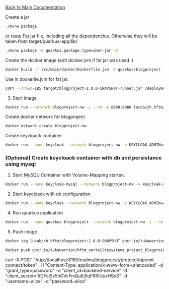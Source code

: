 [Back to Main Documentation](../README.md)

Create a jar
```bash
./mvnw package
```

or reate Fat jar file, including all the dependencies. Otherwise they will be taken from  target/quarkus-app/lib/
```bash
./mvnw package -D quarkus.package.type=uber-jar -X
```

Create the docker image (edit docker.jvm if fat jar was used. )
```bash
docker build -f src/main/docker/Dockerfile.jvm -t quarkus/blogproject .
```
Use in dockerile.jvm for fat jar. 
```bash
COPY --chown=185 target/blogproject-1.0.0-SNAPSHOT-runner.jar /deployments/```
```


3. Start image
```bash
docker run --network blogproject-nw -i --rm -p 8080:8080 lucab/ch.hftm/blogproject:1.0.0-SNAPSHOT

```



Create docker network for blogproject
```bash
docker network create blogproject-nw
```

Create keycloack container
```bash
docker run --name keycloak --network blogproject-nw -e KEYCLOAK_ADMIN=admin -e KEYCLOAK_ADMIN_PASSWORD=admin -e KC_HTTP_PORT=8180 -e KC_HOSTNAME_URL=http://keycloak:8180 -p 8180:8180 -d quay.io/keycloak/keycloak:25.0.5 start-dev
```

### (Optional) Create keycloack container with db and persistance using mysql
1. Start MySQL-Container with Volume-Mapping starten.
```bash
docker run --name keycloak-mysql --network blogproject-nw -v keycloak-db:/var/lib/mysql -e MYSQL_ROOT_PASSWORD=vs4tw -e MYSQL_USER=dbuser -e MYSQL_PASSWORD=dbuser -e MYSQL_DATABASE=keycloakdb -d mysql:8.0
```

2. Start keycloack with db configuration
```bash
docker run --name keycloak --network blogproject-nw -e KEYCLOAK_ADMIN=admin -e KEYCLOAK_ADMIN_PASSWORD=admin -e KC_HTTP_PORT=8180 -e KC_HOSTNAME_URL=http://keycloak:8180 -p 8180:8180 -e KC_DB=mysql -e KC_DB_URL=jdbc:mysql://keycloak-mysql:3306/keycloakdb -e KC_DB_USERNAME=dbuser -e KC_DB_PASSWORD=dbuser -d quay.io/keycloak/keycloak:25.0.5 start-dev

```

4. Run quarkus application
```bash
docker run --name quarkus-blogproject --network blogproject-nw -i --rm -p 8080:8080 lucab/ch.hftm/blogproject:1.0.0-SNAPSHOT
```
<!-- ```bash
docker run --name quarkus-blogproject --network blogproject-nw -e QUARKUS_OIDC_AUTH=http://keycloak:8180/realms/blogproject -i --rm -p 8080:8080 lucab/ch.hftm/blogproject:1.0.0-SNAPSHOT
``` -->


5. Push image
```bash
docker tag lucab/ch.hftm/blogproject:1.0.0-SNAPSHOT ghcr.io/tukawarrior/hftm_verteiltesysteme_project_blogproject:1.0.0-SNAPSHOT
```
```bash
docker push ghcr.io/tukawarrior/hftm_verteiltesysteme_project_blogproject:1.0.0-SNAPSHOT
```




curl -X POST "http://localhost:8180/realms/blogproject/protocol/openid-connect/token" -H "Content-Type: application/x-www-form-urlencoded" -d "grant_type=password" -d "client_id=backend-service" -d "client_secret=I5QFojSx5hGVcFmQuEj5qFRRIUyzHSeS" -d "username=alice" -d "password=alice"
